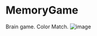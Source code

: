 # MemoryGame
Brain game. Color Match.
![image](https://github.com/gogo7401/MemoryGame/assets/120330216/351c0b81-cc8e-4f5d-8efa-b57a635b4036)
